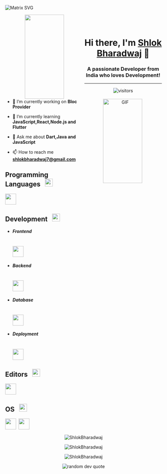   ![Matrix SVG](https://raw.githubusercontent.com/rodrigograca31/rodrigograca31/master/matrix.svg) 

<div align="center">
  <img align="left" height="270px" width=50% src="https://random-memer.herokuapp.com/" />
<img align="right" height="270px" width=50% alt="GIF" src="https://i.pinimg.com/originals/e4/26/70/e426702edf874b181aced1e2fa5c6cde.gif" />
</div>

<br>
<br>

<div align="center">

  <h1>Hi there, I'm <a href="https://github.com/ShlokBharadwaj">Shlok Bharadwaj</a> 👋</h1>
</div>
<h3 align="center">A passionate Developer from India who loves Development!</h3>

---

<p align="center">
    <img align="center" alt="visitors" src="https://profile-counter.glitch.me/shlokbharadwaj/count.svg" />
</p>

<!-- <p align="left"> <a href="https://twitter.com/bharadwajshlok" target="blank"><img src="https://img.shields.io/twitter/follow/bharadwajshlok?logo=twitter&style=for-the-badge" alt="BharadwajShlok" /></a> 
</p> -->

- 🔭 I’m currently working on **Bloc Provider**

- 🌱 I’m currently learning **JavaScript,React,Node.js and Flutter**

- 💬 Ask me about **Dart,Java and JavaScript**

- 📫 How to reach me **shlokbharadwaj7@gmail.com**

## Programming Languages &nbsp; <img src="https://user-images.githubusercontent.com/80762775/188300871-e5a651dc-5686-4130-9cde-91ccf099de95.png" height="25">

<img src="https://skillicons.dev/icons?i=c,cpp,java,python,dart,js" height="35"/>

## Development &nbsp; <img src="https://user-images.githubusercontent.com/80762775/188300932-782b8461-34be-42c3-a2aa-1df9ab8e5b10.png" height="25">

  * ***Frontend*** 
     # <img src="https://skillicons.dev/icons?i=html,css,js,react,tailwind,next,ts" height="35"/>

  * ***Backend***
     # <img src="https://skillicons.dev/icons?i=php,nodejs,express" height="35"/>

  * ***Database***
     # <img src="https://skillicons.dev/icons?i=mysql,sqlite,mongodb,aws,postgresql" height="35"/>
     
  * ***Deployment***
     # <img src="https://skillicons.dev/icons?i=heroku,netlify,github,firebase,gitlab,jenkins" height="35"/>

## Editors &nbsp; <img src="https://user-images.githubusercontent.com/80762775/188301014-bdb27d4c-945c-4cee-872b-41035372986d.png" height="25">

<img src="https://skillicons.dev/icons?i=vscode,bash,visualstudio" height="35"/>

## OS &nbsp; <img src="https://user-images.githubusercontent.com/80762775/188301066-71f97fd4-c87a-4e5e-bf94-50df74ec7ebd.png" height="25">

<img src="https://user-images.githubusercontent.com/80762775/188300577-57f18d99-033e-4d84-bd83-6b71d9852336.png" height="35"> &nbsp;<img src="https://skillicons.dev/icons?i=linux" height="35"/>

<div align="center">

</div>

<p align="center">
  <img src="https://github-readme-stats.vercel.app/api/top-langs?username=ShlokBharadwaj&show_icons=true&locale=en&layout=compact&count_private=true&theme=radical" alt="ShlokBharadwaj" />
</p> 

<p align="center">
  <img src="https://github-readme-stats.vercel.app/api?username=ShlokBharadwaj&show_icons=true&locale=en&count_private=true&theme=radical" alt="ShlokBharadwaj"/>
</p>

<p align="center">
 <img src="https://github-readme-streak-stats.herokuapp.com/?user=ShlokBharadwaj&count_private=true&theme=radical" alt="ShlokBharadwaj" />
</p>
 
<p align="center">
<img src="https://quotes-github-readme.vercel.app/api?type=horizontal&theme=tokyonight" alt="random dev quote" />
</p>
